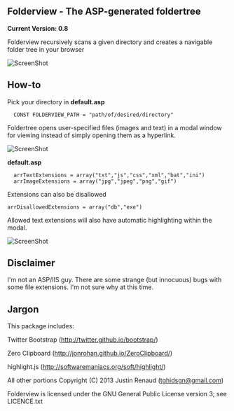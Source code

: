 Folderview - The ASP-generated foldertree
--------------

**Current Version: 0.8**

Folderview recursively scans a given directory and creates a navigable folder tree in your browser

![ScreenShot](https://raw.github.com/TGHI/Folderview/master/screenshots/screenshot-main.png)

How-to
--------------

Pick your directory in **default.asp**

```
  CONST FOLDERVIEW_PATH = "path/of/desired/directory"
```

Foldertree opens user-specified files (images and text) in a modal window for viewing instead of simply opening them as a hyperlink.

![ScreenShot](https://raw.github.com/TGHI/Folderview/master/screenshots/screenshot-modal.png)

**default.asp**

```
  arrTextExtensions = array("txt","js","css","xml","bat","ini")
  arrImageExtensions = array("jpg","jpeg","png","gif")
```

Extensions can also be disallowed

```
arrDisallowedExtensions = array("db","exe")
```

Allowed text extensions will also have automatic highlighting within the modal.

![ScreenShot](https://raw.github.com/TGHI/Folderview/master/screenshots/screenshot-highlight.png)

Disclaimer
--------------
I'm not an ASP/IIS guy.  There are some strange (but innocuous) bugs with some file extensions.  I'm not sure why at this time.

Jargon
--------------

This package includes:

Twitter Bootstrap (http://twitter.github.io/bootstrap/)

Zero Clipboard (http://jonrohan.github.io/ZeroClipboard/)

highlight.js (http://softwaremaniacs.org/soft/highlight/)

All other portions Copyright (C) 2013 Justin Renaud (tghidsgn@gmail.com)

Folderview is licensed under the GNU General Public License version 3; see LICENCE.txt
